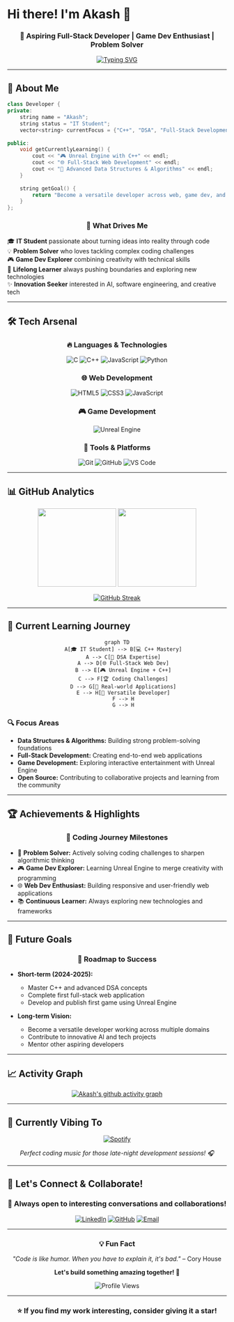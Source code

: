 # Hi there! I'm Akash 👋

<div align="center">
  
### 🚀 Aspiring Full-Stack Developer | Game Dev Enthusiast | Problem Solver

[![Typing SVG](https://readme-typing-svg.herokuapp.com?font=Fira+Code&size=22&duration=3000&pause=1000&color=36BCF7&center=true&vCenter=true&width=600&lines=Welcome+to+my+coding+universe!;Building+the+future+with+code;Always+learning%2C+always+growing)](https://git.io/typing-svg)

</div>

---

## 🎯 About Me

```cpp
class Developer {
private:
    string name = "Akash";
    string status = "IT Student";
    vector<string> currentFocus = {"C++", "DSA", "Full-Stack Development"};
    
public:
    void getCurrentlyLearning() {
        cout << "🎮 Unreal Engine with C++" << endl;
        cout << "🌐 Full-Stack Web Development" << endl;
        cout << "🧠 Advanced Data Structures & Algorithms" << endl;
    }
    
    string getGoal() {
        return "Become a versatile developer across web, game dev, and AI! 🚀";
    }
};
```

<div align="center">

### 💫 What Drives Me

</div>

🎓 **IT Student** passionate about turning ideas into reality through code  
💡 **Problem Solver** who loves tackling complex coding challenges  
🎮 **Game Dev Explorer** combining creativity with technical skills  
🌱 **Lifelong Learner** always pushing boundaries and exploring new technologies  
✨ **Innovation Seeker** interested in AI, software engineering, and creative tech

---

## 🛠️ Tech Arsenal

<div align="center">

### 🔥 Languages & Technologies

![C](https://img.shields.io/badge/C-00599C?style=for-the-badge&logo=c&logoColor=white)
![C++](https://img.shields.io/badge/C%2B%2B-00599C?style=for-the-badge&logo=c%2B%2B&logoColor=white)
![JavaScript](https://img.shields.io/badge/JavaScript-F7DF1E?style=for-the-badge&logo=javascript&logoColor=black)
![Python](https://img.shields.io/badge/Python-3776AB?style=for-the-badge&logo=python&logoColor=white)

### 🌐 Web Development

![HTML5](https://img.shields.io/badge/HTML5-E34F26?style=for-the-badge&logo=html5&logoColor=white)
![CSS3](https://img.shields.io/badge/CSS3-1572B6?style=for-the-badge&logo=css3&logoColor=white)
![JavaScript](https://img.shields.io/badge/JavaScript-F7DF1E?style=for-the-badge&logo=javascript&logoColor=black)

### 🎮 Game Development

![Unreal Engine](https://img.shields.io/badge/Unreal%20Engine-313131?style=for-the-badge&logo=unreal-engine&logoColor=white)

### 🔧 Tools & Platforms

![Git](https://img.shields.io/badge/Git-F05032?style=for-the-badge&logo=git&logoColor=white)
![GitHub](https://img.shields.io/badge/GitHub-100000?style=for-the-badge&logo=github&logoColor=white)
![VS Code](https://img.shields.io/badge/VS%20Code-007ACC?style=for-the-badge&logo=visual-studio-code&logoColor=white)

</div>

---

## 📊 GitHub Analytics

<div align="center">
  
<img height="180em" src="https://github-readme-stats.vercel.app/api?username=AkashV-V&show_icons=true&theme=tokyonight&include_all_commits=true&count_private=true"/>
<img height="180em" src="https://github-readme-stats.vercel.app/api/top-langs/?username=AkashV-V&layout=compact&langs_count=8&theme=tokyonight"/>

</div>

<div align="center">
  
[![GitHub Streak](https://streak-stats.demolab.com/?user=YOUR_USERNAME&theme=tokyonight)](https://git.io/streak-stats)

</div>

---

## 🎯 Current Learning Journey

<div align="center">

```mermaid
graph TD
    A[🎓 IT Student] --> B[💻 C++ Mastery]
    A --> C[🧠 DSA Expertise]
    A --> D[🌐 Full-Stack Web Dev]
    B --> E[🎮 Unreal Engine + C++]
    C --> F[🏆 Coding Challenges]
    D --> G[🚀 Real-world Applications]
    E --> H[🎯 Versatile Developer]
    F --> H
    G --> H
```

</div>

### 🔍 Focus Areas

- **Data Structures & Algorithms:** Building strong problem-solving foundations
- **Full-Stack Development:** Creating end-to-end web applications
- **Game Development:** Exploring interactive entertainment with Unreal Engine
- **Open Source:** Contributing to collaborative projects and learning from the community

---

## 🏆 Achievements & Highlights

<div align="center">

### 🌟 Coding Journey Milestones

</div>

- 🎯 **Problem Solver:** Actively solving coding challenges to sharpen algorithmic thinking
- 🎮 **Game Dev Explorer:** Learning Unreal Engine to merge creativity with programming
- 🌐 **Web Dev Enthusiast:** Building responsive and user-friendly web applications
- 📚 **Continuous Learner:** Always exploring new technologies and frameworks

---

## 🚀 Future Goals

<div align="center">

### 🎯 Roadmap to Success

</div>

- **Short-term (2024-2025):**
  - Master C++ and advanced DSA concepts
  - Complete first full-stack web application
  - Develop and publish first game using Unreal Engine
  
- **Long-term Vision:**
  - Become a versatile developer working across multiple domains
  - Contribute to innovative AI and tech projects
  - Mentor other aspiring developers

---

## 📈 Activity Graph

<div align="center">

[![Akash's github activity graph](https://activity-graph.herokuapp.com/graph?username=AkashV-V&theme=tokyo-night)](https://github.com/YOUR_USERNAME/github-readme-activity-graph)

</div>

---

## 🎵 Currently Vibing To

<div align="center">

[![Spotify](https://spotify-github-profile.vercel.app/api/spotify-playing)](https://spotify-github-profile.vercel.app/api/spotify-playing)

*Perfect coding music for those late-night development sessions! 🎧*

</div>

---

## 💬 Let's Connect & Collaborate!

<div align="center">

### 🌟 Always open to interesting conversations and collaborations!

[![LinkedIn](https://img.shields.io/badge/LinkedIn-0077B5?style=for-the-badge&logo=linkedin&logoColor=white)](https://linkedin.com/in/YOUR_USERNAME)
[![GitHub](https://img.shields.io/badge/GitHub-100000?style=for-the-badge&logo=github&logoColor=white)](https://github.com/YOUR_USERNAME)
[![Email](https://img.shields.io/badge/Email-D14836?style=for-the-badge&logo=gmail&logoColor=white)](mailto:your.email@example.com)

</div>

---

<div align="center">

### 💡 Fun Fact

*"Code is like humor. When you have to explain it, it's bad."* – Cory House

**Let's build something amazing together! 🚀**

![Profile Views](https://komarev.com/ghpvc/?username=YOUR_USERNAME&color=blueviolet&style=for-the-badge)

</div>

---

<div align="center">
  
### ⭐ If you find my work interesting, consider giving it a star!

</div>
